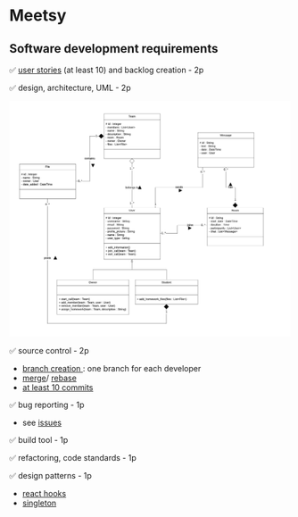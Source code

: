 # Meetsy

## Software development requirements
✅ <a href = "https://trello.com/b/UBKxahVz/meetsy"> user stories</a> (at least 10) and backlog creation - 2p

✅ design, architecture, UML - 2p

<img src = "UML.png">

✅ source control - 2p
  - <a href="https://github.com/stanbianca/Meetsy/branches">branch creation </a>: one branch for each developer
  - <a href="https://github.com/stanbianca/Meetsy/commit/dbe845c7ca21b3ee2ece5c90621ee72d3a40d072">merge</a>/ <a href = "https://github.com/stanbianca/Meetsy/network">rebase</a>
  - <a href="https://github.com/stanbianca/Meetsy/commits/main">at least 10 commits </a>
   
✅ bug reporting - 1p
  - see <a href = "https://github.com/stanbianca/Meetsy/issues?q=is%3Aissue+is%3Aclosed"> issues </a>

✅ build tool - 1p

✅ refactoring, code standards - 1p

✅ design patterns - 1p
  - <a href="https://github.com/stanbianca/Meetsy/commit/75b5fb32f47d8e371df8aed9232edc3b8ea6b8fa#diff-8146540cfd8c562ade7fd89c5b837c5c96e60c9a30fd5325517a50654ec3b816"> react hooks </a>
  - <a href = "https://github.com/stanbianca/Meetsy/commit/881e2157f28a2204ac6cdd206e02d6e1f64b9a1d#diff-f9ff088afe35880a473519f08d83e8bcc098179814da0edb41c094529c67e559"> singleton </a>
